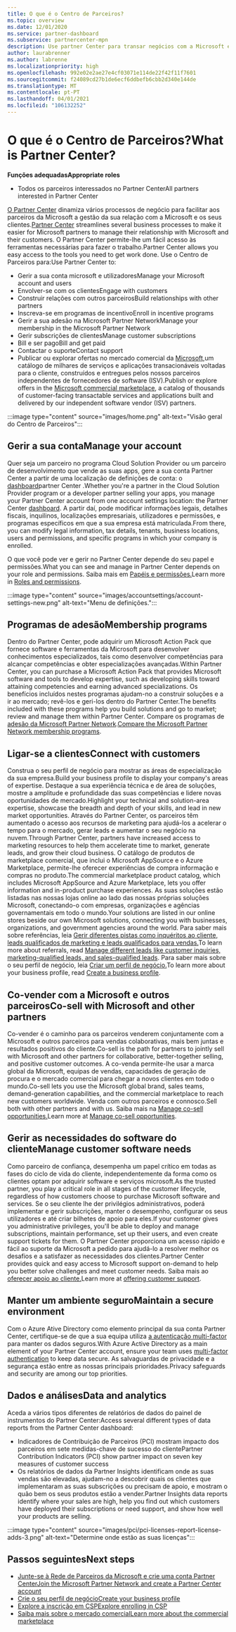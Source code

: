 ```yaml
---
title: O que é o Centro de Parceiros?
ms.topic: overview
ms.date: 12/01/2020
ms.service: partner-dashboard
ms.subservice: partnercenter-mpn
description: Use partner Center para transar negócios com a Microsoft e os seus clientes
author: laurabrenner
ms.author: labrenne
ms.localizationpriority: high
ms.openlocfilehash: 992e02e2ae27e4cf03071e114de22f42f11f7601
ms.sourcegitcommit: f24089cd27b1de6ecf6ddbefb6cbb2d340e144de
ms.translationtype: MT
ms.contentlocale: pt-PT
ms.lasthandoff: 04/01/2021
ms.locfileid: "106132252"
---
```

# <a name="what-is-partner-center"></a><span data-ttu-id="82fce-103">O que é o Centro de Parceiros?</span><span class="sxs-lookup"><span data-stu-id="82fce-103">What is Partner Center?</span></span>

<span data-ttu-id="82fce-104">**Funções adequadas**</span><span class="sxs-lookup"><span data-stu-id="82fce-104">**Appropriate roles**</span></span>

- <span data-ttu-id="82fce-105">Todos os parceiros interessados no Partner Center</span><span class="sxs-lookup"><span data-stu-id="82fce-105">All partners interested in Partner Center</span></span>

<span data-ttu-id="82fce-106">[O Partner Center](https://partner.microsoft.com/dashboard/home) dinamiza vários processos de negócio para facilitar aos parceiros da Microsoft a gestão da sua relação com a Microsoft e os seus clientes.</span><span class="sxs-lookup"><span data-stu-id="82fce-106">[Partner Center](https://partner.microsoft.com/dashboard/home) streamlines several business processes to make it easier for Microsoft partners to manage their relationship with Microsoft and their customers.</span></span> <span data-ttu-id="82fce-107">O Partner Center permite-lhe um fácil acesso às ferramentas necessárias para fazer o trabalho.</span><span class="sxs-lookup"><span data-stu-id="82fce-107">Partner Center allows you easy access to the tools you need to get work done.</span></span> <span data-ttu-id="82fce-108">Use o Centro de Parceiros para:</span><span class="sxs-lookup"><span data-stu-id="82fce-108">Use Partner Center to:</span></span>

- <span data-ttu-id="82fce-109">Gerir a sua conta microsoft e utilizadores</span><span class="sxs-lookup"><span data-stu-id="82fce-109">Manage your Microsoft account and users</span></span>
- <span data-ttu-id="82fce-110">Envolver-se com os clientes</span><span class="sxs-lookup"><span data-stu-id="82fce-110">Engage with customers</span></span>
- <span data-ttu-id="82fce-111">Construir relações com outros parceiros</span><span class="sxs-lookup"><span data-stu-id="82fce-111">Build relationships with other partners</span></span>
- <span data-ttu-id="82fce-112">Inscreva-se em programas de incentivo</span><span class="sxs-lookup"><span data-stu-id="82fce-112">Enroll in incentive programs</span></span>
- <span data-ttu-id="82fce-113">Gerir a sua adesão na Microsoft Partner Network</span><span class="sxs-lookup"><span data-stu-id="82fce-113">Manage your membership in the Microsoft Partner Network</span></span>
- <span data-ttu-id="82fce-114">Gerir subscrições de clientes</span><span class="sxs-lookup"><span data-stu-id="82fce-114">Manage customer subscriptions</span></span>
- <span data-ttu-id="82fce-115">Bill e ser pago</span><span class="sxs-lookup"><span data-stu-id="82fce-115">Bill and get paid</span></span>
- <span data-ttu-id="82fce-116">Contactar o suporte</span><span class="sxs-lookup"><span data-stu-id="82fce-116">Contact support</span></span>
- <span data-ttu-id="82fce-117">Publicar ou explorar ofertas no mercado comercial da [Microsoft,](/azure/marketplace)um catálogo de milhares de serviços e aplicações transacionáveis voltadas para o cliente, construídos e entregues pelos nossos parceiros independentes de fornecedores de software (ISV).</span><span class="sxs-lookup"><span data-stu-id="82fce-117">Publish or explore offers in the [Microsoft commercial marketplace](/azure/marketplace), a catalog of thousands of customer-facing transactable services and applications built and delivered by our independent software vendor (ISV) partners.</span></span>

:::image type="content" source="images/home.png" alt-text="Visão geral do Centro de Parceiros":::

## <a name="manage-your-account"></a><span data-ttu-id="82fce-119">Gerir a sua conta</span><span class="sxs-lookup"><span data-stu-id="82fce-119">Manage your account</span></span>

<span data-ttu-id="82fce-120">Quer seja um parceiro no programa Cloud Solution Provider ou um parceiro de desenvolvimento que vende as suas apps, gere a sua conta Partner Center a partir de uma localização de definições de conta: o [dashboard](https://partner.microsoft.com/dashboard/home)partner Center .</span><span class="sxs-lookup"><span data-stu-id="82fce-120">Whether you're a partner in the Cloud Solution Provider program or a developer partner selling your apps, you manage your Partner Center account from one account settings location: the Partner Center [dashboard](https://partner.microsoft.com/dashboard/home).</span></span> <span data-ttu-id="82fce-121">A partir daí, pode modificar informações legais, detalhes fiscais, inquilinos, localizações empresariais, utilizadores e permissões, e programas específicos em que a sua empresa está matriculada.</span><span class="sxs-lookup"><span data-stu-id="82fce-121">From there, you can modify legal information, tax details, tenants, business locations, users and permissions, and specific programs in which your company is enrolled.</span></span>

<span data-ttu-id="82fce-122">O que você pode ver e gerir no Partner Center depende do seu papel e permissões.</span><span class="sxs-lookup"><span data-stu-id="82fce-122">What you can see and manage in Partner Center depends on your role and permissions.</span></span> <span data-ttu-id="82fce-123">Saiba mais em [Papéis e permissões.](permissions-overview.md)</span><span class="sxs-lookup"><span data-stu-id="82fce-123">Learn more in [Roles and permissions](permissions-overview.md).</span></span>

:::image type="content" source="images/accountsettings/account-settings-new.png" alt-text="Menu de definições.":::

## <a name="membership-programs"></a><span data-ttu-id="82fce-125">Programas de adesão</span><span class="sxs-lookup"><span data-stu-id="82fce-125">Membership programs</span></span>

<span data-ttu-id="82fce-126">Dentro do Partner Center, pode adquirir um Microsoft Action Pack que fornece software e ferramentas da Microsoft para desenvolver conhecimentos especializados, tais como desenvolver competências para alcançar competências e obter especializações avançadas.</span><span class="sxs-lookup"><span data-stu-id="82fce-126">Within Partner Center, you can purchase a Microsoft Action Pack that provides Microsoft software and tools to develop expertise, such as developing skills toward attaining competencies and earning advanced specializations.</span></span> <span data-ttu-id="82fce-127">Os benefícios incluídos nestes programas ajudam-no a construir soluções e a ir ao mercado; revê-los e geri-los dentro do Partner Center.</span><span class="sxs-lookup"><span data-stu-id="82fce-127">The benefits included with these programs help you build solutions and go to market; review and manage them within Partner Center.</span></span> <span data-ttu-id="82fce-128">Compare os programas de [adesão da Microsoft Partner Network](https://partner.microsoft.com/membership/compare-offers).</span><span class="sxs-lookup"><span data-stu-id="82fce-128">[Compare the Microsoft Partner Network membership programs](https://partner.microsoft.com/membership/compare-offers).</span></span>

## <a name="connect-with-customers"></a><span data-ttu-id="82fce-129">Ligar-se a clientes</span><span class="sxs-lookup"><span data-stu-id="82fce-129">Connect with customers</span></span>

<span data-ttu-id="82fce-130">Construa o seu perfil de negócio para mostrar as áreas de especialização da sua empresa.</span><span class="sxs-lookup"><span data-stu-id="82fce-130">Build your business profile to display your company's areas of expertise.</span></span> <span data-ttu-id="82fce-131">Destaque a sua experiência técnica e de área de soluções, mostre a amplitude e profundidade das suas competências e lidere novas oportunidades de mercado.</span><span class="sxs-lookup"><span data-stu-id="82fce-131">Highlight your technical and solution-area expertise, showcase the breadth and depth of your skills, and lead in new market opportunities.</span></span> <span data-ttu-id="82fce-132">Através do Partner Center, os parceiros têm aumentado o acesso aos recursos de marketing para ajudá-los a acelerar o tempo para o mercado, gerar leads e aumentar o seu negócio na nuvem.</span><span class="sxs-lookup"><span data-stu-id="82fce-132">Through Partner Center, partners have increased access to marketing resources to help them accelerate time to market, generate leads, and grow their cloud business.</span></span> <span data-ttu-id="82fce-133">O catálogo de produtos de marketplace comercial, que inclui o Microsoft AppSource e o Azure Marketplace, permite-lhe oferecer experiências de compra informação e compras no produto.</span><span class="sxs-lookup"><span data-stu-id="82fce-133">The commercial marketplace product catalog, which includes Microsoft AppSource and Azure Marketplace, lets you offer information and in-product purchase experiences.</span></span> <span data-ttu-id="82fce-134">As suas soluções estão listadas nas nossas lojas online ao lado das nossas próprias soluções Microsoft, conectando-o com empresas, organizações e agências governamentais em todo o mundo.</span><span class="sxs-lookup"><span data-stu-id="82fce-134">Your solutions are listed in our online stores beside our own Microsoft solutions, connecting you with businesses, organizations, and government agencies around the world.</span></span> <span data-ttu-id="82fce-135">Para saber mais sobre referências, leia [Gerir diferentes pistas como inquéritos ao cliente, leads qualificados de marketing e leads qualificados para vendas.](manage-leads.md)</span><span class="sxs-lookup"><span data-stu-id="82fce-135">To learn more about referrals, read [Manage different leads like customer inquiries, marketing-qualified leads, and sales-qualified leads](manage-leads.md).</span></span> <span data-ttu-id="82fce-136">Para saber mais sobre o seu perfil de negócio, leia [Criar um perfil de negócio.](create-a-marketing-profile.md)</span><span class="sxs-lookup"><span data-stu-id="82fce-136">To learn more about your business profile, read [Create a business profile](create-a-marketing-profile.md).</span></span>

## <a name="co-sell-with-microsoft-and-other-partners"></a><span data-ttu-id="82fce-137">Co-vender com a Microsoft e outros parceiros</span><span class="sxs-lookup"><span data-stu-id="82fce-137">Co-sell with Microsoft and other partners</span></span>

<span data-ttu-id="82fce-138">Co-vender é o caminho para os parceiros venderem conjuntamente com a Microsoft e outros parceiros para vendas colaborativas, mais bem juntas e resultados positivos do cliente.</span><span class="sxs-lookup"><span data-stu-id="82fce-138">Co-sell is the path for partners to jointly sell with Microsoft and other partners for collaborative, better-together selling, and positive customer outcomes.</span></span> <span data-ttu-id="82fce-139">A co-venda permite-lhe usar a marca global da Microsoft, equipas de vendas, capacidades de geração de procura e o mercado comercial para chegar a novos clientes em todo o mundo.</span><span class="sxs-lookup"><span data-stu-id="82fce-139">Co-sell lets you use the Microsoft global brand, sales teams, demand-generation capabilities, and the commercial marketplace to reach new customers worldwide.</span></span> <span data-ttu-id="82fce-140">Venda com outros parceiros e connosco.</span><span class="sxs-lookup"><span data-stu-id="82fce-140">Sell both with other partners and with us.</span></span> <span data-ttu-id="82fce-141">Saiba mais na [Manage co-sell opportunities.](manage-co-sell-opportunities.md)</span><span class="sxs-lookup"><span data-stu-id="82fce-141">Learn more at [Manage co-sell opportunities](manage-co-sell-opportunities.md).</span></span>

## <a name="manage-customer-software-needs"></a><span data-ttu-id="82fce-142">Gerir as necessidades do software do cliente</span><span class="sxs-lookup"><span data-stu-id="82fce-142">Manage customer software needs</span></span>

<span data-ttu-id="82fce-143">Como parceiro de confiança, desempenha um papel crítico em todas as fases do ciclo de vida do cliente, independentemente da forma como os clientes optam por adquirir software e serviços microsoft.</span><span class="sxs-lookup"><span data-stu-id="82fce-143">As the trusted partner, you play a critical role in all stages of the customer lifecycle, regardless of how customers choose to purchase Microsoft software and services.</span></span> <span data-ttu-id="82fce-144">Se o seu cliente lhe der privilégios administrativos, poderá implementar e gerir subscrições, manter o desempenho, configurar os seus utilizadores e até criar bilhetes de apoio para eles.</span><span class="sxs-lookup"><span data-stu-id="82fce-144">If your customer gives you administrative privileges, you'll be able to deploy and manage subscriptions, maintain performance, set up their users, and even create support tickets for them.</span></span> <span data-ttu-id="82fce-145">O Partner Center proporciona um acesso rápido e fácil ao suporte da Microsoft a pedido para ajudá-lo a resolver melhor os desafios e a satisfazer as necessidades dos clientes.</span><span class="sxs-lookup"><span data-stu-id="82fce-145">Partner Center provides quick and easy access to Microsoft support on-demand to help you better solve challenges and meet customer needs.</span></span> <span data-ttu-id="82fce-146">Saiba mais ao [oferecer apoio ao cliente.](customer-support.md)</span><span class="sxs-lookup"><span data-stu-id="82fce-146">Learn more at [offering customer support](customer-support.md).</span></span>

## <a name="maintain-a-secure-environment"></a><span data-ttu-id="82fce-147">Manter um ambiente seguro</span><span class="sxs-lookup"><span data-stu-id="82fce-147">Maintain a secure environment</span></span>

<span data-ttu-id="82fce-148">Com o Azure Ative Directory como elemento principal da sua conta Partner Center, certifique-se de que a sua equipa utiliza [a autenticação multi-factor](partner-security-requirements-mandating-mfa.md) para manter os dados seguros.</span><span class="sxs-lookup"><span data-stu-id="82fce-148">With Azure Active Directory as a main element of your Partner Center account, ensure your team uses [multi-factor authentication](partner-security-requirements-mandating-mfa.md) to keep data secure.</span></span> <span data-ttu-id="82fce-149">As salvaguardas de privacidade e a segurança estão entre as nossas principais prioridades.</span><span class="sxs-lookup"><span data-stu-id="82fce-149">Privacy safeguards and security are among our top priorities.</span></span>

## <a name="data-and-analytics"></a><span data-ttu-id="82fce-150">Dados e análises</span><span class="sxs-lookup"><span data-stu-id="82fce-150">Data and analytics</span></span>

<span data-ttu-id="82fce-151">Aceda a vários tipos diferentes de relatórios de dados do painel de instrumentos do Partner Center:</span><span class="sxs-lookup"><span data-stu-id="82fce-151">Access several different types of data reports from the Partner Center dashboard:</span></span>

- <span data-ttu-id="82fce-152">Indicadores de Contribuição de Parceiros (PCI) mostram impacto dos parceiros em sete medidas-chave de sucesso do cliente</span><span class="sxs-lookup"><span data-stu-id="82fce-152">Partner Contribution Indicators (PCI) show partner impact on seven key measures of customer success</span></span>
- <span data-ttu-id="82fce-153">Os relatórios de dados da Partner Insights identificam onde as suas vendas são elevadas, ajudam-no a descobrir quais os clientes que implementaram as suas subscrições ou precisam de apoio, e mostram o quão bem os seus produtos estão a vender.</span><span class="sxs-lookup"><span data-stu-id="82fce-153">Partner Insights data reports identify where your sales are high, help you find out which customers have deployed their subscriptions or need support, and show how well your products are selling.</span></span>

:::image type="content" source="images/pci/pci-licenses-report-license-adds-3.png" alt-text="Determine onde estão as suas licenças":::

## <a name="next-steps"></a><span data-ttu-id="82fce-155">Passos seguintes</span><span class="sxs-lookup"><span data-stu-id="82fce-155">Next steps</span></span>

- [<span data-ttu-id="82fce-156">Junte-se à Rede de Parceiros da Microsoft e crie uma conta Partner Center</span><span class="sxs-lookup"><span data-stu-id="82fce-156">Join the Microsoft Partner Network and create a Partner Center account</span></span>](mpn-create-a-partner-center-account.md)
- [<span data-ttu-id="82fce-157">Crie o seu perfil de negócio</span><span class="sxs-lookup"><span data-stu-id="82fce-157">Create your business profile</span></span>](create-a-marketing-profile.md)
- [<span data-ttu-id="82fce-158">Explore a inscrição em CSP</span><span class="sxs-lookup"><span data-stu-id="82fce-158">Explore enrolling in CSP</span></span>](csp-overview.md)
- [<span data-ttu-id="82fce-159">Saiba mais sobre o mercado comercial</span><span class="sxs-lookup"><span data-stu-id="82fce-159">Learn more about the commercial marketplace</span></span>](csp-commercial-marketplace-overview.md)
